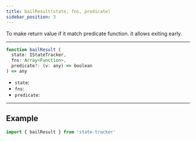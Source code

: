 ```yaml
---
title: bailResult(state, fns, predicate)
sidebar_position: 3
---
```


To make return value if it match predicate function. it allows exiting early.

---
```jsx
function bailResult (
  state: IStateTracker,
  fns: Array<Function>,
  predicate?: (v: any) => boolean
) => any
```
- `state`:
- `fns`:
- `predicate`:
---

## Example

```ts
import { bailResult } from 'state-tracker'
```

